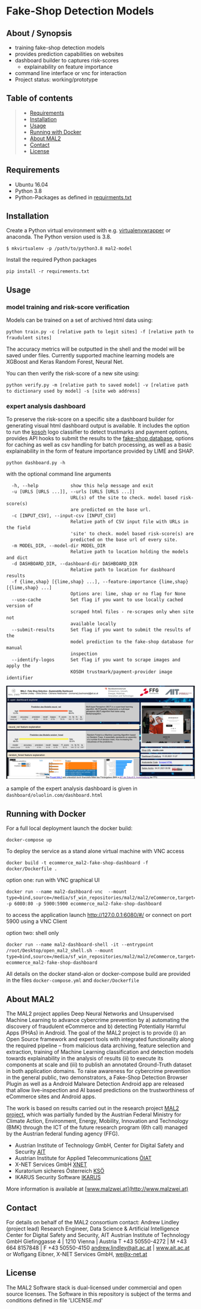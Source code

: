 # Fake-Shop Detection Models

## About / Synopsis

* training fake-shop detection models
* provides prediction capabilities on websites
* dashboard builder to captures risk-scores
  * explainability on feature importance
* command line interface or vnc for interaction
* Project status: working/prototype

## Table of contents

> * [Requirements](#requirements)
> * [Installation](#installation)
> * [Usage](#usage)
> * [Running with Docker](#Running-with-Docker)
> * [About MAL2](#about-mal2)
> * [Contact](#contact)
> * [License](#license)

## Requirements

* Ubuntu 16.04
* Python 3.8
* Python-Packages as defined in [requirments.txt](requirements.txt)

## Installation
Create a Python virtual environment with e.g. [virtualenvwrapper](https://virtualenvwrapper.readthedocs.io/en/latest/) or anaconda.
The Python version used is 3.8.

```shell
$ mkvirtualenv -p /path/to/python3.8 mal2-model
```

Install the required Python packages
```shell
pip install -r requirements.txt
```

## Usage

### model training and risk-score verification
Models can be trained on a set of archived html data using:

    python train.py -c [relative path to legit sites] -f [relative path to fraudulent sites]

The accuracy metrics will be outputted in the shell and the model will be saved under files. Currently supported machine learning models are XGBoost and Keras Random Forest, Neural Net.

You can then verify the risk-score of a new site using:

    python verify.py -m [relative path to saved model] -v [relative path to dictionary used by model] -s [site web address]

### expert analysis dashboard

To preserve the risk-score on a specific site a dashboard builder for generating visual html dashboard output is available. It includes the option to run the [kosoh](https://www.kiras.at/gefoerderte-projekte/detail/d/kosoh/) logo classifier to detect trustmarks and payment options, provides API hooks to submit the results to the [fake-shop database](https://github.com/mal2-project/fake-shop-detection_database), options for caching as well as csv handling for batch processing, as well as a basic explainability in the form of feature importance provided by LIME and SHAP.

    python dashboard.py -h
	
with the optional command line arguments
```
  -h, --help            show this help message and exit
  -u [URLS [URLS ...]], --urls [URLS [URLS ...]]
                        URL(s) of the site to check. model based risk-score(s)
                        are predicted on the base url.
  -c [INPUT_CSV], --input-csv [INPUT_CSV]
                        Relative path of CSV input file with URLs in the field
                        'site' to check. model based risk-score(s) are
                        predicted on the base url of every site.
  -m MODEL_DIR, --model-dir MODEL_DIR
                        Relative path to location holding the models and dict
  -d DASHBOARD_DIR, --dashboard-dir DASHBOARD_DIR
                        Relative path to location for dasbhoard results
  -f {lime,shap} [{lime,shap} ...], --feature-importance {lime,shap} [{lime,shap} ...]
                        Options are: lime, shap or no flag for None
  --use-cache           Set flag if you want to use locally cached version of
                        scraped html files - re-scrapes only when site not
                        available locally
  --submit-results      Set flag if you want to submit the results of the
                        model prediction to the fake-shop database for manual
                        inspection
  --identify-logos      Set flag if you want to scrape images and apply the
                        KOSOH trustmark/payment-provider image identifier
```

![mal2detectordashboard](dashboard/oluolin.com/dashboard.png)

a sample of the expert analysis dashboard is given in `dashboard/oluolin.com/dashboard.html`

## Running with Docker

For a full local deployment launch the docker build:
```shell
docker-compose up
```

To deploy the service as a stand alone virtual machine with VNC access
```shell
docker build -t ecommerce_mal2-fake-shop-dashboard -f docker/Dockerfile .
```

option one: run with VNC graphical UI
```
docker run --name mal2-dashboard-vnc  --mount type=bind,source=/media/sf_win_repositories/mal2/mal2/eCommerce,target=/root/mal2 -p 6080:80 -p 5900:5900 ecommerce_mal2-fake-shop-dashboard
```
to access the application
launch http://127.0.0.1:6080/#/ or connect on port 5900 using a VNC Client

option two: shell only
```
docker run --name mal2-dashboard-shell -it --entrypoint /root/Desktop/open_mal2_shell.sh --mount type=bind,source=/media/sf_win_repositories/mal2/mal2/eCommerce,target=/root/mal2  ecommerce_mal2-fake-shop-dashboard
```

All details on the docker stand-alon or docker-compose build are provided in the files
`docker-compose.yml`
and
`docker/Dockerfile`

## About MAL2

The MAL2 project applies Deep Neural Networks and Unsupervised Machine Learning to advance cybercrime prevention by a) automating the discovery of fraudulent eCommerce and b) detecting Potentially Harmful Apps (PHAs) in Android.
The goal of the MAL2 project is to provide (i) an Open Source framework and expert tools with integrated functionality along the required pipeline – from malicious data archiving, feature selection and extraction, training of Machine Learning classification and detection models towards explainability in the analysis of results (ii) to execute its components at scale and (iii) to publish an annotated Ground-Truth dataset in both application domains. To raise awareness for cybercrime prevention in the general public, two demonstrators, a Fake-Shop Detection Browser Plugin as well as a Android Malware Detection Android app are released that allow live-inspection and AI based predictions on the trustworthiness of eCommerce sites and Android apps.

The work is based on results carried out in the research project [MAL2 project](https://projekte.ffg.at/projekt/3044975), which was partially funded by the Austrian Federal Ministry for Climate Action, Environment, Energy, Mobility, Innovation and Technology (BMK) through the ICT of the future research program (6th call) managed by the Austrian federal funding agency (FFG).
* Austrian Institute of Technology GmbH, Center for Digital Safety and Security [AIT](https://www.ait.ac.at/)
* Austrian Institute for Applied Telecommunications [ÖIAT](https://www.oiat.at)
* X-NET Services GmbH [XNET](https://x-net.at/de/)
* Kuratorium sicheres Österreich [KSÖ](https://kuratorium-sicheres-oesterreich.at/)
* IKARUS Security Software [IKARUS](https://www.ikarussecurity.com/)

More information is available at [www.malzwei.at](http://www.malzwei.at)

## Contact
For details on behalf of the MAL2 consortium contact: 
Andrew Lindley (project lead)
Research Engineer, Data Science & Artificial Intelligence
Center for Digital Safety and Security, AIT Austrian Institute of Technology GmbH
Giefinggasse 4 | 1210 Vienna | Austria
T +43 50550-4272 | M +43 664 8157848 | F +43 50550-4150
andrew.lindley@ait.ac.at | www.ait.ac.at
or
Woflgang Eibner, X-NET Services GmbH, we@x-net.at

## License
The MAL2 Software stack is dual-licensed under commercial and open source licenses. 
The Software in this repository is subject of the terms and conditions defined in file 'LICENSE.md'

